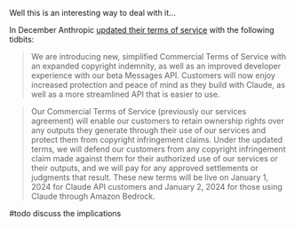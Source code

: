 Well this is an interesting way to deal with it...

In December Anthropic [updated their terms of service](https://www.anthropic.com/news/expanded-legal-protections-api-improvements) with the following tidbits:

> We are introducing new, simplified Commercial Terms of Service with an expanded copyright indemnity, as well as an improved developer experience with our beta Messages API. Customers will now enjoy increased protection and peace of mind as they build with Claude, as well as a more streamlined API that is easier to use.


> Our Commercial Terms of Service (previously our services agreement) will enable our customers to retain ownership rights over any outputs they generate through their use of our services and protect them from copyright infringement claims. Under the updated terms, we will defend our customers from any copyright infringement claim made against them for their authorized use of our services or their outputs, and we will pay for any approved settlements or judgments that result. These new terms will be live on January 1, 2024 for Claude API customers and January 2, 2024 for those using Claude through Amazon Bedrock.

#todo discuss the implications